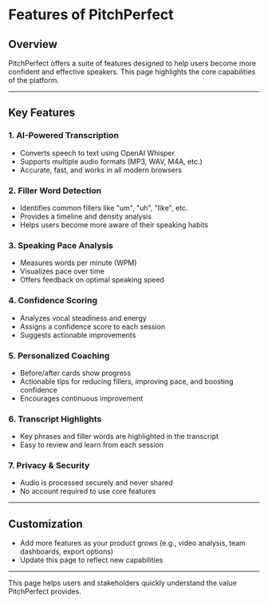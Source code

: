 # Features of PitchPerfect

## Overview
PitchPerfect offers a suite of features designed to help users become more confident and effective speakers. This page highlights the core capabilities of the platform.

---

## Key Features

### 1. AI-Powered Transcription
- Converts speech to text using OpenAI Whisper
- Supports multiple audio formats (MP3, WAV, M4A, etc.)
- Accurate, fast, and works in all modern browsers

### 2. Filler Word Detection
- Identifies common fillers like "um", "uh", "like", etc.
- Provides a timeline and density analysis
- Helps users become more aware of their speaking habits

### 3. Speaking Pace Analysis
- Measures words per minute (WPM)
- Visualizes pace over time
- Offers feedback on optimal speaking speed

### 4. Confidence Scoring
- Analyzes vocal steadiness and energy
- Assigns a confidence score to each session
- Suggests actionable improvements

### 5. Personalized Coaching
- Before/after cards show progress
- Actionable tips for reducing fillers, improving pace, and boosting confidence
- Encourages continuous improvement

### 6. Transcript Highlights
- Key phrases and filler words are highlighted in the transcript
- Easy to review and learn from each session

### 7. Privacy & Security
- Audio is processed securely and never shared
- No account required to use core features

---

## Customization
- Add more features as your product grows (e.g., video analysis, team dashboards, export options)
- Update this page to reflect new capabilities

---

This page helps users and stakeholders quickly understand the value PitchPerfect provides.
